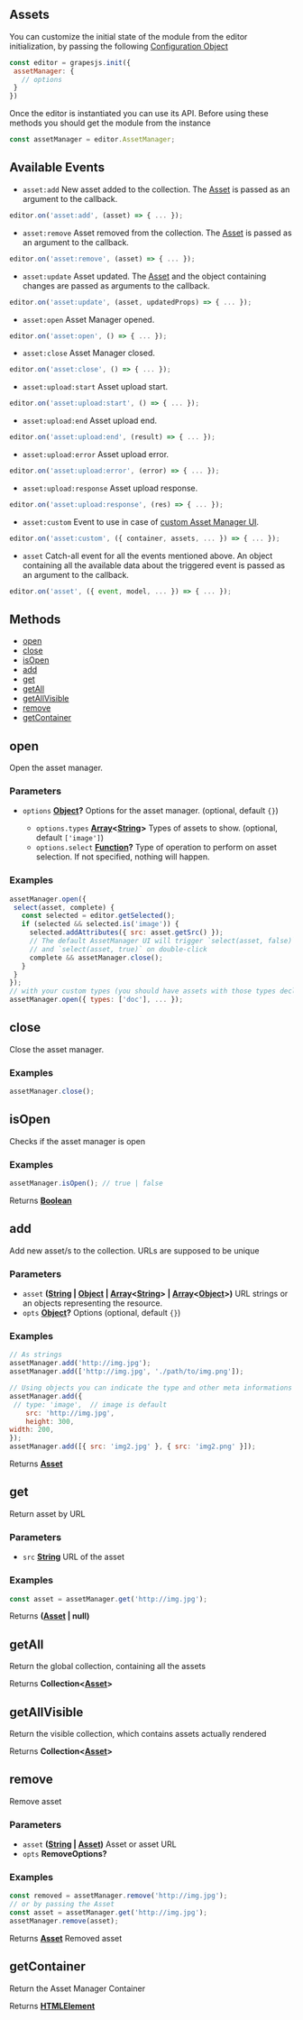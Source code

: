 <!-- Generated by documentation.js. Update this documentation by updating the source code. -->

## Assets

You can customize the initial state of the module from the editor initialization, by passing the following [Configuration Object][1]

```js
const editor = grapesjs.init({
 assetManager: {
   // options
 }
})
```

Once the editor is instantiated you can use its API. Before using these methods you should get the module from the instance

```js
const assetManager = editor.AssetManager;
```

## Available Events
* `asset:add` New asset added to the collection. The [Asset] is passed as an argument to the callback.

```javascript
editor.on('asset:add', (asset) => { ... });
```

* `asset:remove` Asset removed from the collection. The [Asset] is passed as an argument to the callback.

```javascript
editor.on('asset:remove', (asset) => { ... });
```

* `asset:update` Asset updated. The [Asset] and the object containing changes are passed as arguments to the callback.

```javascript
editor.on('asset:update', (asset, updatedProps) => { ... });
```

* `asset:open` Asset Manager opened.

```javascript
editor.on('asset:open', () => { ... });
```

* `asset:close` Asset Manager closed.

```javascript
editor.on('asset:close', () => { ... });
```

* `asset:upload:start` Asset upload start.

```javascript
editor.on('asset:upload:start', () => { ... });
```

* `asset:upload:end` Asset upload end.

```javascript
editor.on('asset:upload:end', (result) => { ... });
```

* `asset:upload:error` Asset upload error.

```javascript
editor.on('asset:upload:error', (error) => { ... });
```

* `asset:upload:response` Asset upload response.

```javascript
editor.on('asset:upload:response', (res) => { ... });
```

* `asset:custom` Event to use in case of [custom Asset Manager UI](https://grapesjs.com/docs/modules/Assets.html#customization).

```javascript
editor.on('asset:custom', ({ container, assets, ... }) => { ... });
```

* `asset` Catch-all event for all the events mentioned above. An object containing all the available data about the triggered event is passed as an argument to the callback.

```javascript
editor.on('asset', ({ event, model, ... }) => { ... });
```

## Methods

*   [open][2]
*   [close][3]
*   [isOpen][4]
*   [add][5]
*   [get][6]
*   [getAll][7]
*   [getAllVisible][8]
*   [remove][9]
*   [getContainer][10]

[Asset]: asset.html

## open

Open the asset manager.

### Parameters

*   `options` **[Object][11]?** Options for the asset manager. (optional, default `{}`)

    *   `options.types` **[Array][12]<[String][13]>** Types of assets to show. (optional, default `['image']`)
    *   `options.select` **[Function][14]?** Type of operation to perform on asset selection. If not specified, nothing will happen.

### Examples

```javascript
assetManager.open({
 select(asset, complete) {
   const selected = editor.getSelected();
   if (selected && selected.is('image')) {
     selected.addAttributes({ src: asset.getSrc() });
     // The default AssetManager UI will trigger `select(asset, false)` on asset click
     // and `select(asset, true)` on double-click
     complete && assetManager.close();
   }
 }
});
// with your custom types (you should have assets with those types declared)
assetManager.open({ types: ['doc'], ... });
```

## close

Close the asset manager.

### Examples

```javascript
assetManager.close();
```

## isOpen

Checks if the asset manager is open

### Examples

```javascript
assetManager.isOpen(); // true | false
```

Returns **[Boolean][15]** 

## add

Add new asset/s to the collection. URLs are supposed to be unique

### Parameters

*   `asset` **([String][13] | [Object][11] | [Array][12]<[String][13]> | [Array][12]<[Object][11]>)** URL strings or an objects representing the resource.
*   `opts` **[Object][11]?** Options (optional, default `{}`)

### Examples

```javascript
// As strings
assetManager.add('http://img.jpg');
assetManager.add(['http://img.jpg', './path/to/img.png']);

// Using objects you can indicate the type and other meta informations
assetManager.add({
 // type: 'image',	// image is default
	src: 'http://img.jpg',
	height: 300,
width: 200,
});
assetManager.add([{ src: 'img2.jpg' }, { src: 'img2.png' }]);
```

Returns **[Asset]** 

## get

Return asset by URL

### Parameters

*   `src` **[String][13]** URL of the asset

### Examples

```javascript
const asset = assetManager.get('http://img.jpg');
```

Returns **([Asset] | null)** 

## getAll

Return the global collection, containing all the assets

Returns **Collection<[Asset]>** 

## getAllVisible

Return the visible collection, which contains assets actually rendered

Returns **Collection<[Asset]>** 

## remove

Remove asset

### Parameters

*   `asset` **([String][13] | [Asset])** Asset or asset URL
*   `opts` **RemoveOptions?** 

### Examples

```javascript
const removed = assetManager.remove('http://img.jpg');
// or by passing the Asset
const asset = assetManager.get('http://img.jpg');
assetManager.remove(asset);
```

Returns **[Asset]** Removed asset

## getContainer

Return the Asset Manager Container

Returns **[HTMLElement][16]** 

[1]: https://github.com/GrapesJS/grapesjs/blob/master/src/asset_manager/config/config.ts

[2]: #open

[3]: #close

[4]: #isopen

[5]: #add

[6]: #get

[7]: #getall

[8]: #getallvisible

[9]: #remove

[10]: #getcontainer

[11]: https://developer.mozilla.org/docs/Web/JavaScript/Reference/Global_Objects/Object

[12]: https://developer.mozilla.org/docs/Web/JavaScript/Reference/Global_Objects/Array

[13]: https://developer.mozilla.org/docs/Web/JavaScript/Reference/Global_Objects/String

[14]: https://developer.mozilla.org/docs/Web/JavaScript/Reference/Statements/function

[15]: https://developer.mozilla.org/docs/Web/JavaScript/Reference/Global_Objects/Boolean

[16]: https://developer.mozilla.org/docs/Web/HTML/Element
